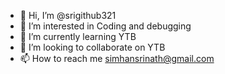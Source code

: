 - 👋 Hi, I’m @srigithub321
- 👀 I’m interested in Coding and debugging
- 🌱 I’m currently learning YTB
- 💞️ I’m looking to collaborate on YTB
- 📫 How to reach me simhansrinath@gmail.com

<!---
srigithub321/srigithub321 is a ✨ special ✨ repository because its `README.md` (this file) appears on your GitHub profile.
You can click the Preview link to take a look at your changes.
--->
